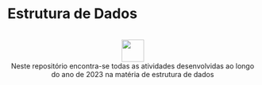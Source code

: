 # Estrutura de Dados
<div align="center" style="display: inline_block"><br>
 <div style="display: inline_block">
 <img width="45px" src="https://64.media.tumblr.com/48f60a0f26ac9c2d0abae4e05059780e/tumblr_mfyx66vIWj1rfjowdo1_250.gifv"/>
</div>
Neste repositório encontra-se todas as atividades desenvolvidas ao longo do ano de 2023 na matéria de estrutura de dados
